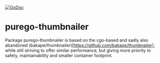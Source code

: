 [![GoDoc](https://pkg.go.dev/github.com/154pinkchairs/purego-thumbnailer?status.svg)](https://pkg.go.dev/github.com/154pinkchairs/purego-thumbnailer)
# purego-thumbnailer
Package purego-thumbnailer is based on the cgo-based and sadly also abandoned (bakape/thumbnailer)[https://github.com/bakape/thumbnailer], while still striving to offer similar performance, 
but giving more priority to safety, maintainability and smaller container footprint.
